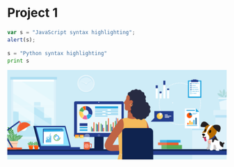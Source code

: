 # Project 1
```javascript
var s = "JavaScript syntax highlighting";
alert(s);
```
 
```python
s = "Python syntax highlighting"
print s
```

![](https://github.com/SAAnastasia/portfolio/blob/main/img/segue-blog-TheLifeofaSystemsAnalyst-MAIN.png?raw=true)